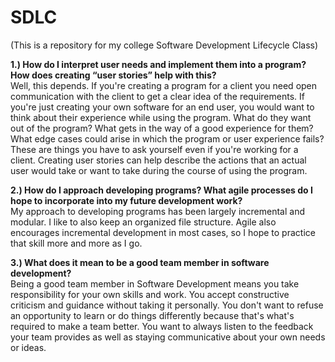 # SDLC
(This is a repository for my college Software Development Lifecycle Class)


**1.) How do I interpret user needs and implement them into a program? How does creating “user stories” help with this?**  
Well, this depends. If you're creating a program for a client you need open communication with the client to get a clear idea of the requirements. If you're just creating your own software for an end user, you would want to think about their experience while using the program. What do they want out of the program? What gets in the way of a good experience for them? What edge cases could arise in which the program or user experience fails? These are things you have to ask yourself even if you're working for a client. Creating user stories can help describe the actions that an actual user would take or want to take during the course of using the program.

**2.) How do I approach developing programs? What agile processes do I hope to incorporate into my future development work?**  
My approach to developing programs has been largely incremental and modular. I like to also keep an organized file structure. Agile also encourages incremental development in most cases, so I hope to practice that skill more and more as I go.

**3.) What does it mean to be a good team member in software development?**  
Being a good team member in Software Development means you take responsibility for your own skills and work. You accept constructive criticism and guidance without taking it personally. You don't want to refuse an opportunity to learn or do things differently because that's what's required to make a team better. You want to always listen to the feedback your team provides as well as staying communicative about your own needs or ideas.
